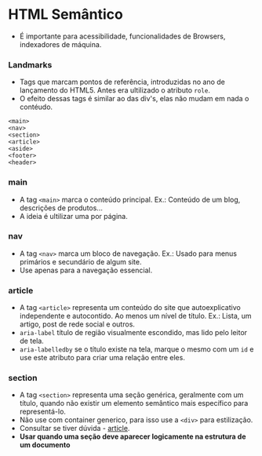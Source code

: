 # HTML Semântico

- É importante para acessibilidade, funcionalidades de Browsers, indexadores de máquina.

### Landmarks

- Tags que marcam pontos de referência, introduzidas no ano de lançamento do HTML5. Antes era ultilizado o atributo `role`.
- O efeito dessas tags é similar ao das div's, elas não mudam em nada o contéudo.

```
<main>
<nav>
<section>
<article>
<aside>
<footer>
<header>
```

### main

- A tag `<main>` marca o conteúdo principal. Ex.: Conteúdo de um blog, descrições de produtos...
- A ideia é ultilizar uma por página.

### nav

- A tag `<nav>` marca um bloco de navegação. Ex.: Usado para menus primários e secundário de algum site.
- Use apenas para a navegação essencial.

### article

- A tag `<article>` representa um conteúdo do site que autoexplicativo independente e autocontido. Ao menos um nível de título. Ex.: Lista, um artigo, post de rede social e outros.
- `aria-label` título de região visualmente escondido, mas lido pelo leitor de tela.
- `aria-labelledby` se o título existe na tela, marque o mesmo com um `id` e use este atributo para criar uma relação entre eles.

### section

- A tag `<section>` representa uma seção genérica, geralmente com um título, quando não existir um elemento semântico mais específico para representá-lo.
- Não use com container generico, para isso use a `<div>` para estilização.
- Consultar se tiver dúvida - [article](https://developer.mozilla.org/pt-BR/docs/Web/HTML/Reference/Elements/section).
- **Usar quando uma seção deve aparecer logicamente na estrutura de um documento**
